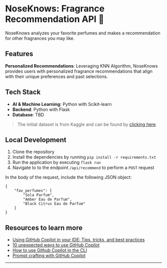# NoseKnows: Fragrance Recommendation API 🌸 

NoseKnows analyzes your favorite perfumes and makes a recommendation for other fragrances you may like.

## Features 
**Personalized Recommendations**: Leveraging KNN Algorithm, NoseKnows provides users with personalized fragrance recommendations that align with their unique preferences and past selections.

## Tech Stack

- **AI & Machine Learning**: Python with Scikit-learn
- **Backend**: Python with Flask
- **Database**: TBD

> The initial dataset is from Kaggle and can be found by [clicking here](https://www.kaggle.com/datasets/nandini1999/perfume-recommendation-dataset). 

## Local Development

1. Clone the repository
2. Install the dependencies by running `pip install -r requirements.txt`
3. Run the application by executing `flask run`
4. Navigate to to the endpoint `/api/recommend` to perform a `POST` request

In the body of the request, include the following JSON object:
```
{
    "fav_perfumes": [
        "Sola Parfum",
        "Amber Eau de Parfum",
        "Black Citrus Eau de Parfum"
    ]
}
```

## Resources to learn more

- [Using GitHub Copilot in your IDE: Tips, tricks, and best practices](https://github.blog/2024-03-25-how-to-use-github-copilot-in-your-ide-tips-tricks-and-best-practices/)
- [10 unexpected ways to use GitHub Copilot](https://github.blog/2024-01-22-10-unexpected-ways-to-use-github-copilot/)
- [How to use Github Copilot in the CLI](https://www.youtube.com/watch?v=fHwtrOcLAnI&t=32s)
- [Prompt crafting with GitHub Copilot](https://www.youtube.com/watch?v=GPLUGJsVx0s)

---
